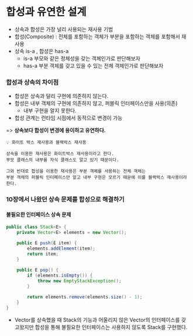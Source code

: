 # 합성과 유연한 설계

* 상속과 합성은 가장 널리 사용되는 재사용 기법
* 합성(Composite) : 전체를 포함하는 객체가 부분을 포함하는 객체를 포함해서 재사용
* 상속 is-a , 합성은 has-a
  * is-a 부모와 같은 정체성을 갖는 객체인가로 판단해보자
  * has-a 부분 객체를 갖고 있을 수 있는 전체 객체인가로 판단해보자

### 합성과 상속의 차이점
* 합성은 상속과 달리 구현에 의존하지 않는다.
* 합성은 내부 객체의 구현에 의존하지 않고, 퍼블릭 인터페이스만을 사용(의존)
  * 내부 구현을 알지 못한다. 
* 합성 관계는 런타임 시점에서 동적으로 변경이 가능

=> **상속보다 합성이 변경에 용이하고 유연하다.**

```
💡 화이트 박스 재사용과 블랙박스 재사용

상속을 이용한 재사용은 화이트박스 재사용이라고 한다.
부모 클래스의 내부를 자식 클래스도 알고 있기 때문이다.

그와 반대로 합성을 이용한 재사용은 부분 객체를 사용하는 전체 객체는
부분 객체의 퍼블릭 인터페이스만 알고 내부 구현은 모르기 때문에 이를 블랙박스 재사용이라 한다.
``` 

### 10장에서 나왔던 상속 문제를 합성으로 해결하기

#### 불필요한 인터페이스 상속 문제
```java
public class Stack<E> {
    private Vector<E> elements = new Vector();

    public E push(E item) {
        elements.addElement(item);
        return item;
    }
    
    public E pop() {
        if (elements.isEmpty()) {
            throw new EmptyStackException();
        }

        return elements.remove(elements.size() - 1);
    }
}
```
* Vector를 상속했을 때 Stack의 기능과 어울리지 않은 Vector의 인터페이스를 갖고왔지만 합성을 통해 불필요한 인터페이스는 사용하지 않도록 Stack를 구현했다.
